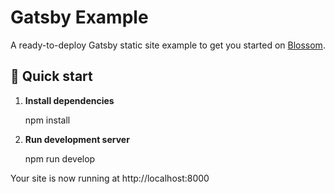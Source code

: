 # Gatsby Example

A ready-to-deploy Gatsby static site example to get you started on [Blossom](https://blossom-cloud.com).

## 🚀 Quick start

1.  **Install dependencies**

    npm install

2.  **Run development server**

    npm run develop

Your site is now running at http://localhost:8000
